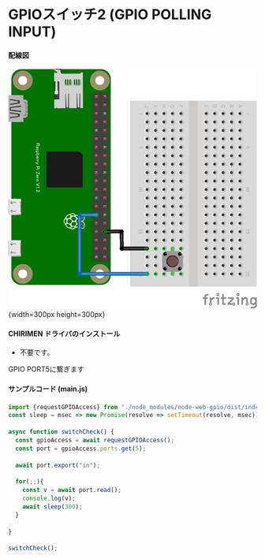 # GPIOスイッチ2 (GPIO POLLING INPUT)

#### 配線図

![配線図](./PiZero_gpio1.png "schematic"){width=300px height=300px}

#### CHIRIMEN ドライバのインストール

- 不要です。

GPIO PORT5に繋ぎます

#### サンプルコード (main.js)

```javascript
import {requestGPIOAccess} from "./node_modules/node-web-gpio/dist/index.js";
const sleep = msec => new Promise(resolve => setTimeout(resolve, msec));

async function switchCheck() {
  const gpioAccess = await requestGPIOAccess();
  const port = gpioAccess.ports.get(5);

  await port.export("in");

  for(;;){
    const v = await port.read();
	console.log(v);
    await sleep(300);
  }

}

switchCheck();
```
